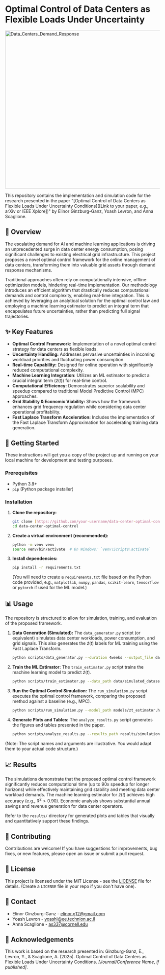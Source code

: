# Optimal Control of Data Centers as Flexible Loads Under Uncertainty

<img width="512" height="512" alt="Data_Centers_Demand_Response" src="https://github.com/user-attachments/assets/c33cfba7-78bb-47a0-aa7c-d5ba0fd30d5e" />


This repository contains the implementation and simulation code for the research presented in the paper "[Optimal Control of Data Centers as Flexible Loads Under Uncertainty Conditions]([Link to your paper, e.g., arXiv or IEEE Xplore])" by Elinor Ginzburg-Ganz, Yoash Levron, and Anna Scaglione.

## 📄 Overview

The escalating demand for AI and machine learning applications is driving an unprecedented surge in data center energy consumption, posing significant challenges to existing electrical grid infrastructure. This project proposes a novel optimal control framework for the online management of data centers, transforming them into valuable grid assets through demand response mechanisms.

Traditional approaches often rely on computationally intensive, offline optimization models, hindering real-time implementation. Our methodology introduces an efficient algorithm that drastically reduces computational demands and control complexity, enabling real-time integration. This is achieved by leveraging an analytical solution for the optimal control law and employing a machine learning estimator to predict an integral term that encapsulates future uncertainties, rather than predicting full signal trajectories.

## ✨ Key Features

* **Optimal Control Framework:** Implementation of a novel optimal control strategy for data centers as flexible loads.
* **Uncertainty Handling:** Addresses pervasive uncertainties in incoming workload priorities and fluctuating power consumption.
* **Real-time Capability:** Designed for online operation with significantly reduced computational complexity.
* **Machine Learning Integration:** Utilizes an ML estimator to predict a crucial integral term ($\tilde{z}(t)$) for real-time control.
* **Computational Efficiency:** Demonstrates superior scalability and speedup compared to traditional Model Predictive Control (MPC) approaches.
* **Grid Stability & Economic Viability:** Shows how the framework enhances grid frequency regulation while considering data center operational profitability.
* **Fast Laplace Transform Acceleration:** Includes the implementation of the Fast Laplace Transform Approximation for accelerating training data generation.

## 🚀 Getting Started

These instructions will get you a copy of the project up and running on your local machine for development and testing purposes.

### Prerequisites

* Python 3.8+
* `pip` (Python package installer)

### Installation

1.  **Clone the repository:**
    ```bash
    git clone [https://github.com/your-username/data-center-optimal-control.git](https://github.com/your-username/data-center-optimal-control.git)
    cd data-center-optimal-control
    ```
2.  **Create a virtual environment (recommended):**
    ```bash
    python -m venv venv
    source venv/bin/activate  # On Windows: `venv\Scripts\activate`
    ```
3.  **Install dependencies:**
    ```bash
    pip install -r requirements.txt
    ```
    (You will need to create a `requirements.txt` file based on the Python code provided, e.g., `matplotlib`, `numpy`, `pandas`, `scikit-learn`, `tensorflow` or `pytorch` if used for the ML model.)

## 📊 Usage

The repository is structured to allow for simulation, training, and evaluation of the proposed framework.

1.  **Data Generation (Simulated):**
    The `data_generator.py` script (or equivalent) simulates data center workloads, power consumption, and grid signals. This also generates the $\tilde{z}(t)$ labels for ML training using the Fast Laplace Transform.
    ```bash
    python scripts/data_generator.py --duration 4weeks --output_file data/simulated_dataset.csv
    ```

2.  **Train the ML Estimator:**
    The `train_estimator.py` script trains the machine learning model to predict $\tilde{z}(t)$.
    ```bash
    python scripts/train_estimator.py --data_path data/simulated_dataset.csv --model_output models/zt_estimator.h5
    ```

3.  **Run the Optimal Control Simulation:**
    The `run_simulation.py` script executes the optimal control framework, comparing the proposed method against a baseline (e.g., MPC).
    ```bash
    python scripts/run_simulation.py --model_path models/zt_estimator.h5 --output_results results/simulation_output.csv
    ```

4.  **Generate Plots and Tables:**
    The `analyze_results.py` script generates the figures and tables presented in the paper.
    ```bash
    python scripts/analyze_results.py --results_path results/simulation_output.csv --output_dir figures_tables/
    ```

(Note: The script names and arguments are illustrative. You would adapt them to your actual code structure.)

## 📈 Results

The simulations demonstrate that the proposed optimal control framework significantly reduces computational time (up to 90x speedup for longer horizons) while effectively maintaining grid stability and meeting data center workload demands. The machine learning estimator for $\tilde{z}(t)$ achieves high accuracy (e.g., R$^2 > 0.90$). Economic analysis shows substantial annual savings and revenue generation for data center operators.

Refer to the `results/` directory for generated plots and tables that visually and quantitatively support these findings.

## 🤝 Contributing

Contributions are welcome! If you have suggestions for improvements, bug fixes, or new features, please open an issue or submit a pull request.

## 📝 License

This project is licensed under the MIT License - see the [LICENSE](LICENSE) file for details. (Create a `LICENSE` file in your repo if you don't have one).

## 📧 Contact

* Elinor Ginzburg-Ganz - [elinor.g12@gmail.com](mailto:elinor.g12@gmail.com)
* Yoash Levron - [yoashl@ee.technion.ac.il](mailto:yoashl@ee.technion.ac.il)
* Anna Scaglione - [as337@cornell.edu](mailto:as337@cornell.edu)

## 🙏 Acknowledgements

This work is based on the research presented in:
Ginzburg-Ganz, E., Levron, Y., & Scaglione, A. (2025). Optimal Control of Data Centers as Flexible Loads Under Uncertainty Conditions. *[Journal/Conference Name, if published]*.
